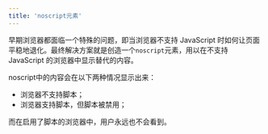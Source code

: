 ```yaml
---
title: 'noscript元素'
---
```


早期浏览器都面临一个特殊的问题，即当浏览器不支持 JavaScript 时如何让页面平稳地退化。最终解决方案就是创造一个<code>noscript</code>元素，用以在不支持 JavaScript 的浏览器中显示替代的内容。

noscript中的内容会在以下两种情况显示出来：

  - 浏览器不支持脚本；
  - 浏览器支持脚本，但脚本被禁用；

而在启用了脚本的浏览器中，用户永远也不会看到。
